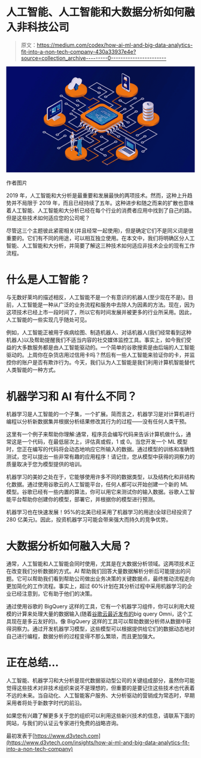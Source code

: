 # 人工智能、人工智能和大数据分析如何融入非科技公司

> 原文：<https://medium.com/codex/how-ai-ml-and-big-data-analytics-fit-into-a-non-tech-company-430a33937e4e?source=collection_archive---------0----------------------->

![](img/2bae9c1d186b23f5b447cb3bb17799bc.png)

作者图片

2019 年，人工智能和大分析是最重要和发展最快的两项技术。然而，这种上升趋势并不局限于 2019 年，而且已经持续了五年。这种进步和随之而来的扩散也意味着人工智能、人工智能和大分析已经在每个行业的消费者应用中找到了自己的路。但是这些技术如何适应您的公司呢？

尽管这三个主题彼此紧密相关(并且经常一起使用)，但是确定它们不是同义词是很重要的。它们有不同的用途，可以相互独立使用。在本文中，我们将明确区分人工智能、人工智能和大分析，并简要了解这三种技术如何适应非技术企业的现有工作流程。

# 什么是人工智能？

与无数好莱坞的描述相反，人工智能不是一个有意识的机器人(至少现在不是)。目前，人工智能是一种从广泛的业务流程和服务中去除人为因素的方法。现在，因为这项技术已经上市一段时间了，所以它有时间发展并被更多的行业所采用。因此，人工智能的一些实现几乎随处可见。

例如，人工智能正被用于疾病绘图、制造机器人、对话机器人(我们经常看到这种机器人)以及帮助提醒我们不适当内容的社交媒体监控工具。事实上，如今我们受益的大多数服务都是由人工智能驱动的。一个简单的谷歌搜索是由后端的人工智能驱动的。上周你在杂货店用过信用卡吗？然后有一些人工智能来验证你的卡，并监控你的账户是否有欺诈行为。今天，我们认为人工智能是我们利用计算机智能替代人类智能的一种方式。

# 机器学习和 AI 有什么不同？

机器学习是人工智能的一个子集，一个扩展。简而言之，机器学习是对计算机进行编程以分析新数据集并根据分析结果修改其行为的过程——没有任何人类干预。

这里有一个例子来帮助你理解:通常，程序员会编写代码来告诉计算机做什么，通常这是一个代码，在最低层次上，评估真或假，1 或 0。当您开发一个 ML 模型时，您正在编写的代码将会动态地响应它所输入的数据。通过模型的训练和准确性测试，您可以提出一些非常有趣的应用程序！请记住，您从模型中获得的洞察力的质量取决于您为模型提供的培训。

机器学习的美妙之处在于，它能够使用许多不同的数据类型，以及结构化和非结构化数据。通过使用谷歌云的人工智能平台，任何人都可以开始创建一个新的 ML 模型。谷歌已经有一些内置的算法，你可以用它来测试你的输入数据。谷歌人工智能平台帮助你创建你的模型，部署它，并根据你的模型进行预测。

机器学习也在快速发展！95%的北美已经采用了机器学习的用途(全球已经投资了 280 亿美元)。因此，投资机器学习可能会带来强大而持久的竞争优势。

# 大数据分析如何融入大局？

通常，人工智能和人工智能会同时使用，尤其是在大数据分析领域。这两项技术正在改变我们分析数据的方式。AI 帮助我们回答大量数据解析分析后可能提出的问题。它可以帮助我们看到帮助公司做出业务决策的关键数据点，最终推动流程走向更加简化的工作流程。事实上，超过 60%计划在其分析过程中采用机器学习的企业已经注意到，它有助于他们的决策。

通过使用谷歌的 BigQuery 这样的工具，它有一个机器学习组件，你可以利用大规模的计算来处理大量的数据输入(随着[谷歌云最近发布的](https://www.d3vtech.com/cloud-news/google-cloud-next-20-announcements-bigquery-omni-and-confidential-virtual-machines)big query Omni，这个工具现在是多云友好的)。像 BigQuery 这样的工具可以帮助数据分析师从数据中获得洞察力。通过开发机器学习模型，这些模型可以根据提供给它们的数据动态地对自己进行编程，数据分析的过程变得不那么繁琐，而且更加强大。

# 正在总结…

人工智能、机器学习和大分析是现代数据驱动型公司的关键组成部分，虽然你可能觉得这些技术对非技术组织来说不是理想的，但重要的是要记住这些技术也代表着不远的未来。当自动化、人工智能客户服务、大分析驱动的营销成为常态时，早期采用者将处于新数字时代的前沿。

如果您有兴趣了解更多关于您的组织可以利用这些新兴技术的信息，请联系下面的网站，与我们的认证云专家进行免费的战略咨询。

最初发表于[https://www.d3vtech.com](https://www.d3vtech.com/insights/how-ai-ml-and-big-data-analytics-fit-into-a-non-tech-company)